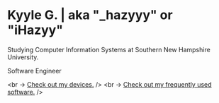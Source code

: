 # Kyyle G. | aka "_hazyyy" or "iHazyy"

Studying Computer Information Systems at Southern New Hampshire University.

Software Engineer

<br → [Check out my devices.](Device-List.md) />
<br → [Check out my frequently used software.](Software.md) />
